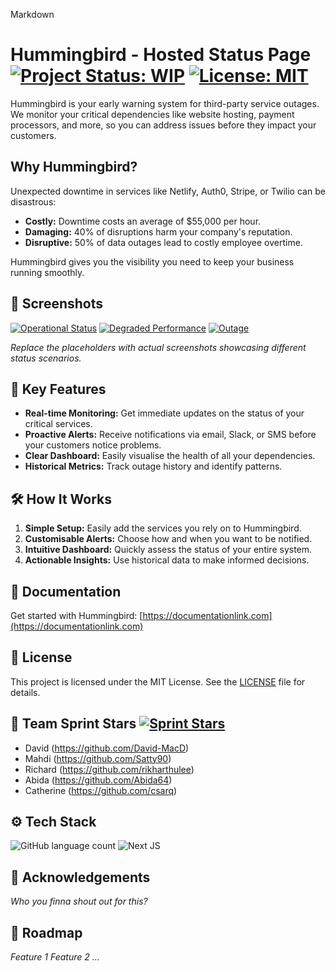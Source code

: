 Markdown

# Hummingbird - Hosted Status Page [![Project Status: WIP](https://img.shields.io/badge/Project%20Status-WIP-yellow.svg)](https://shields.io/) [![License: MIT](https://img.shields.io/badge/License-MIT-blue.svg)](https://opensource.org/licenses/MIT)

Hummingbird is your early warning system for third-party service outages. We monitor your critical dependencies like website hosting, payment processors, and more, so you can address issues before they impact your customers.

## Why Hummingbird?

Unexpected downtime in services like Netlify, Auth0, Stripe, or Twilio can be disastrous:

- **Costly:** Downtime costs an average of $55,000 per hour.
- **Damaging:** 40% of disruptions harm your company's reputation.
- **Disruptive:** 50% of data outages lead to costly employee overtime.

Hummingbird gives you the visibility you need to keep your business running smoothly.

## 📸 Screenshots

[![Operational Status](./docs/images/operational_status.png)](./docs/images/operational_status.png)
[![Degraded Performance](./docs/images/degraded_performance.png)](./docs/images/degraded_performance.png)
[![Outage](./docs/images/outage.png)](./docs/images/outage.png)

_Replace the placeholders with actual screenshots showcasing different status scenarios._

## 🚀 Key Features

- **Real-time Monitoring:** Get immediate updates on the status of your critical services.
- **Proactive Alerts:** Receive notifications via email, Slack, or SMS before your customers notice problems.
- **Clear Dashboard:** Easily visualise the health of all your dependencies.
- **Historical Metrics:** Track outage history and identify patterns.

## 🛠️ How It Works

1. **Simple Setup:** Easily add the services you rely on to Hummingbird.
2. **Customisable Alerts:** Choose how and when you want to be notified.
3. **Intuitive Dashboard:** Quickly assess the status of your entire system.
4. **Actionable Insights:** Use historical data to make informed decisions.

## 📝 Documentation

Get started with Hummingbird: [https://documentationlink.com](https://documentationlink.com)

## 📜 License

This project is licensed under the MIT License. See the [LICENSE](LICENSE.md) file for details.

## 🌠 Team Sprint Stars [![Sprint Stars](https://img.shields.io/badge/Sprint%20Stars-yellow?style=for-the-badge&logo=github)](https://github.com/sprintstars)

- David (https://github.com/David-MacD)
- Mahdi (https://github.com/Satty90)
- Richard (https://github.com/rikharthulee)
- Abida (https://github.com/Abida64)
- Catherine (https://github.com/csarq)

## ⚙️ Tech Stack

![GitHub language count](https://img.shields.io/github/languages/count/sprintstars/hummingbird?style=for-the-badge&color=yellow)
![Next JS](https://img.shields.io/badge/Next-black?style=for-the-badge&logo=next.js&logoColor=white)

## 💖 Acknowledgements

_Who you finna shout out for this?_

## 🧭 Roadmap

_Feature 1_
_Feature 2_
_..._
